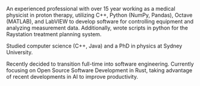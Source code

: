 An experienced professional with over 15 year working as a medical physicist in proton therapy, utilizing C++, Python (NumPy, Pandas), Octave (MATLAB), and LabVIEW to develop software for controlling equipment and analyzing measurement data. Additionally, wrote scripts in python for the Raystation treatment planning system. 

Studied computer science (C++, Java) and a PhD in physics at Sydney University.

Recently decided to transition full-time into software engineering.  Currently focusing on Open Source Software Development in Rust, taking advantage of recent developments in AI to improve productivity.
